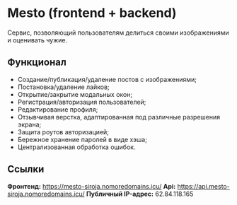 # Mesto (frontend + backend)

Сервис, позволяющий пользователям делиться своими изображениями и оценивать чужие.

## Функционал

-  Создание/публикация/удаление постов с изображениями;
-  Постановка/удаление лайков;
-  Открытие/закрытие модальных окон;
-  Регистрация/авторизация пользователей;
-  Редактирование профиля;
-  Отзывчивая верстка, адаптированная под различные разрешения экрана;
-  Защита роутов авторизацией;
-  Бережное хранение паролей в виде хэша;
-  Централизованная обработка ошибок.

## Ссылки

**Фронтенд:** https://mesto-siroja.nomoredomains.icu/ 
**Api:** https://api.mesto-siroja.nomoredomains.icu/ 
**Публичный IP-адрес:** 62.84.118.165

